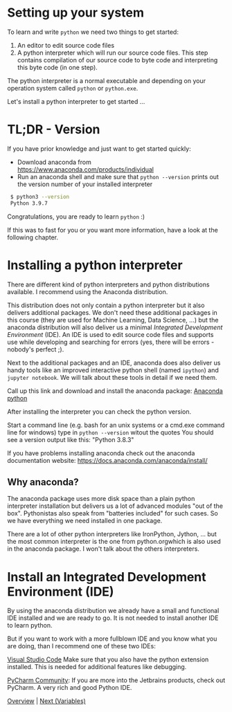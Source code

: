 # Setting up your system

To learn and write `python` we need two things to get started:
1) An editor to edit source code files
2) A python interpreter which will run our source code files. This step contains compilation of our source code to byte code and interpreting this byte code (in one step).

The python interpreter is a normal executable and depending on your operation system called `python` or `python.exe`.

Let's install a python interpreter to get started ...

# TL;DR - Version
If you have prior knowledge and just want to get started quickly:
- Download anaconda from https://www.anaconda.com/products/individual
- Run an anaconda shell and make sure that `python --version` prints out the version number of your installed interpreter

```bash
 $ python3 --version
 Python 3.9.7
 ```

Congratulations, you are ready to learn `python` :)

If this was to fast for you or you want more information, have a look at the following chapter.

# Installing a python interpreter

There are different kind of python interpreters and python distributions available. 
I recommend using the Anaconda distribution.

This distribution does not only contain a python interpreter but it also delivers additional packages. We don't need these additional packages in this course (they are used for Machine Learning, Data Science, ...) but the anaconda distribution will also deliver us a minimal *Integrated Development Environment* (IDE). An IDE is used to edit source code files and supports use while developing and searching for errors (yes, there will be errors - nobody's perfect ;).

Next to the additional packages and an IDE, anaconda does also deliver us handy tools like an improved interactive python shell (named `ipython`) and `jupyter notebook`. We will talk about these tools in detail if we need them.

Call up this link and download and install the anaconda package: [Anaconda python](https://www.anaconda.com/products/individual)


After installing the interpreter you can check the python version.

Start a command line (e.g. bash for an unix systems or a cmd.exe command line for windows)
type in `python --version` witout the quotes
You should see a version output like this: "Python 3.8.3"

If you have problems installing anaconda check out the anaconda documentation website: https://docs.anaconda.com/anaconda/install/

## Why anaconda?
The anaconda package uses more disk space than a plain python interpreter installation but delivers us a lot of advanced modules "out of the box". Pythonistas also speak from "batteries included" for such cases. So we have everything we need installed in one package.

There are a lot of other python interpreters like IronPython, Jython, ... but the most common interpreter is the one from python.orgwhich is also used in the anaconda package. I won't talk about the others interpreters.


# Install an Integrated Development Environment (IDE)

By using the anaconda distribution we already have a small and functional IDE installed and we are ready to go. It is not needed to install another IDE to learn python. 

But if you want to work with a more fullblown IDE  and you know what you are doing, than I recommend one of these two IDEs:


[Visual Studio Code](https://code.visualstudio.com/Download "Download Visual Studio Code")
 Make sure that you also have the python extension installed. This is needed for additional features like debugging. 

[PyCharm Community](https://www.jetbrains.com/de-de/pycharm/download/#section=linux, "Pycharm Download"): If you are more into the Jetbrains products, check out PyCharm. A very rich and good Python IDE. 

[Overview](../overview.md) \| [Next (Variables)](../02_variables/variables.md)
